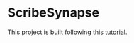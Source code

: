 # ScribeSynapse

This project is built following this [tutorial](https://www.youtube.com/watch?v=Kkht2mwSL_I).
